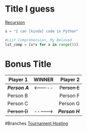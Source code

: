 Title I guess
=============

[Recursion](https://ShackWoods.github.io)

```python
s = "I can [kinda] code in Python"

#List Comprehension, My Beloved
lst_comp = [x*x for x in range(5)]
```

Bonus Title
===========

| **Player 1** | **WINNER** | **Player 2** |
|---|:---:|---:|
| ***Person A*** | <----- | ~~Person E~~ |
| Person B |  | Person F |
| Person C |  | Person G |
| ~~Person D~~ | -----> | ***Person H*** |

#Branches
[Tournament Hosting](https://shackwoods.github.io/tournaments/)
